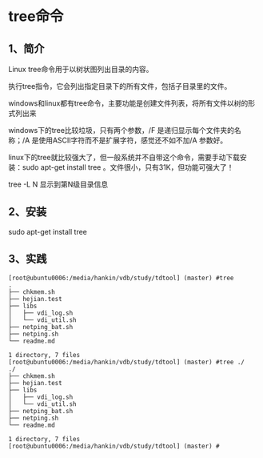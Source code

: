 # tree命令

## 1、简介
Linux tree命令用于以树状图列出目录的内容。

执行tree指令，它会列出指定目录下的所有文件，包括子目录里的文件。

windows和linux都有tree命令，主要功能是创建文件列表，将所有文件以树的形式列出来

windows下的tree比较垃圾，只有两个参数，/F 是递归显示每个文件夹的名称；/A 是使用ASCII字符而不是扩展字符，感觉还不如不加/A 参数好。

linux下的tree就比较强大了，但一般系统并不自带这个命令，需要手动下载安装：sudo apt-get install tree 。文件很小，只有31K，但功能可强大了！

tree -L N 显示到第N级目录信息

## 2、安装
sudo apt-get install tree

## 3、实践
```
[root@ubuntu0006:/media/hankin/vdb/study/tdtool] (master) #tree
.
├── chkmem.sh
├── hejian.test
├── libs
│   ├── vdi_log.sh
│   └── vdi_util.sh
├── netping_bat.sh
├── netping.sh
└── readme.md

1 directory, 7 files
[root@ubuntu0006:/media/hankin/vdb/study/tdtool] (master) #tree ./
./
├── chkmem.sh
├── hejian.test
├── libs
│   ├── vdi_log.sh
│   └── vdi_util.sh
├── netping_bat.sh
├── netping.sh
└── readme.md

1 directory, 7 files
[root@ubuntu0006:/media/hankin/vdb/study/tdtool] (master) #
```
